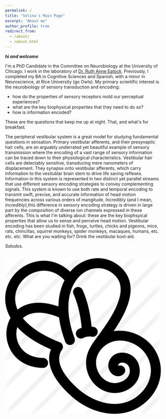 ```yaml
---
permalink: /
title: "Selina's Main Page"
excerpt: "About me"
author_profile: true
redirect_from: 
  - /about/
  - /about.html
---
```


**_hi and welcome_**

I'm a PhD Candidate in the Committee on Neurobiology at the University of Chicago. I work in the laboratory of [Dr. Ruth Anne Eatock](https://voices.uchicago.edu/eatocklab/). Previously, I completed my BA in Cognitive Sciences and Spanish, with a minor in Neuroscience, at Rice University (go Owls). My primary scientific interest is the neurobiology of sensory transduction and encoding: 
* how do the properties of sensory receptors mold our perceptual experiences? 
* what are the key biophysical properties that they need to do so?
* how is information encoded? 

These are the questions that keep me up at night. That, and what's for breakfast.

The peripheral vestibular system is a great model for studying fundamental questions in sensation. Primary vestibular afferents, and their presynaptic hair cells, are an arguably underrated yet beautiful example of sensory transmission where the encoding of a vast range of sensory information can be traced down to  their physiological characteristics. Vestibular hair cells are delectably sensitive, transducing mere nanometers of displacement. They synapse onto vestibular afferents, which carry information to the vesitublar brain stem to drive life saving reflexes. Information in this system is represented in two distinct yet parallel streams that use different sensory encoding strategies to convey complementing signals. This system is known to use both rate and temporal encoding to transmit swift, precise, and accurate information of head motion frequencies across various orders of mangitude. Incredibly (and I mean, _incredibly_),this difference in sensory encoding strategy is driven in large part by the composition of diverse ion channels expressed in these afferents. This is what I'm talking about: these are the key biophsyical properties that allow us to sense and perceive head motion. Vestibular encoding has been studied in fish, frogs, turtles, chicks and pigeons, mice, rats, chincillas, squirrel monkeys, spider monkeys, macaques, humans, etc. etc. etc. What are *you* waiting for? Drink the vestibular kool-aid. 

 _Saludos_.

<br/><img src='/images/inner ear.png'>

